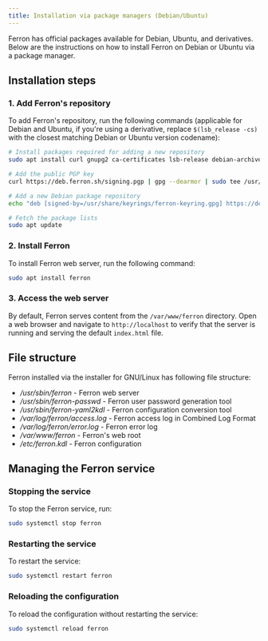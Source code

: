 ```yaml
---
title: Installation via package managers (Debian/Ubuntu)
---
```


Ferron has official packages available for Debian, Ubuntu, and derivatives. Below are the instructions on how to install Ferron on Debian or Ubuntu via a package manager.

## Installation steps

### 1. Add Ferron's repository

To add Ferron's repository, run the following commands (applicable for Debian and Ubuntu, if you're using a derivative, replace `$(lsb_release -cs)` with the closest matching Debian or Ubuntu version codename):

```bash
# Install packages required for adding a new repository
sudo apt install curl gnupg2 ca-certificates lsb-release debian-archive-keyring

# Add the public PGP key
curl https://deb.ferron.sh/signing.pgp | gpg --dearmor | sudo tee /usr/share/keyrings/ferron-keyring.gpg >/dev/null

# Add a new Debian package repository
echo "deb [signed-by=/usr/share/keyrings/ferron-keyring.gpg] https://deb.ferron.sh $(lsb_release -cs) main" | sudo tee /etc/apt/sources.list.d/ferron.list

# Fetch the package lists
sudo apt update
```

### 2. Install Ferron

To install Ferron web server, run the following command:

```bash
sudo apt install ferron
```

### 3. Access the web server

By default, Ferron serves content from the `/var/www/ferron` directory. Open a web browser and navigate to `http://localhost` to verify that the server is running and serving the default `index.html` file.

## File structure

Ferron installed via the installer for GNU/Linux has following file structure:

- _/usr/sbin/ferron_ - Ferron web server
- _/usr/sbin/ferron-passwd_ - Ferron user password generation tool
- _/usr/sbin/ferron-yaml2kdl_ - Ferron configuration conversion tool
- _/var/log/ferron/access.log_ - Ferron access log in Combined Log Format
- _/var/log/ferron/error.log_ - Ferron error log
- _/var/www/ferron_ - Ferron's web root
- _/etc/ferron.kdl_ - Ferron configuration

## Managing the Ferron service

### Stopping the service

To stop the Ferron service, run:

```sh
sudo systemctl stop ferron
```

### Restarting the service

To restart the service:

```sh
sudo systemctl restart ferron
```

### Reloading the configuration

To reload the configuration without restarting the service:

```sh
sudo systemctl reload ferron
```
